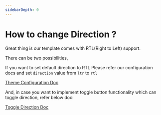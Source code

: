 ```yaml
---
sidebarDepth: 0
---
```


# How to change Direction ?

Great thing is our template comes with RTL(Right to Left) support.

There can be two possibilities,

If you want to set default direction to RTL Please refer our configuration docs and set `direction` value from `ltr` to `rtl`

[Theme Configuration Doc](/guide/settings/theme-config.html)

And, in case you want to implement toggle button functionality which can toggle direction, refer below doc:

[Toggle Direction Doc](/guide/development/rtl.html)
